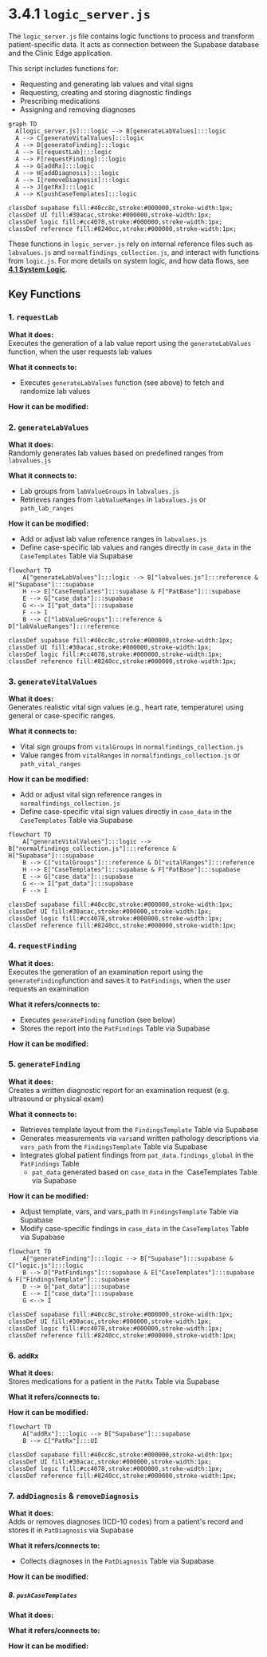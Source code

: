 # 3.4.1  `logic_server.js`

The `logic_server.js` file contains logic functions to process and transform patient-specific data. It acts as connection between the Supabase database and the Clinic Edge application. 

This script includes functions for:
- Requesting and generating lab values and vital signs
- Requesting, creating and storing diagnostic findings
- Prescribing medications
- Assigning and removing diagnoses

```mermaid
graph TD
  A[logic_server.js]:::logic --> B[generateLabValues]:::logic
  A --> C[generateVitalValues]:::logic
  A --> D[generateFinding]:::logic
  A --> E[requestLab]:::logic
  A --> F[requestFinding]:::logic
  A --> G[addRx]:::logic
  A --> H[addDiagnosis]:::logic
  A --> I[removeDiagnosis]:::logic
  A --> J[getRx]:::logic
  A --> K[pushCaseTemplates]:::logic

classDef supabase fill:#40cc8c,stroke:#000000,stroke-width:1px;
classDef UI fill:#30acac,stroke:#000000,stroke-width:1px;
classDef logic fill:#cc4078,stroke:#000000,stroke-width:1px;
classDef reference fill:#8240cc,stroke:#000000,stroke-width:1px;
```

These functions in `logic_server.js` rely on internal reference files such as `labvalues.js` and `normalfindings_collection.js`, and interact with functions from `logic.js`. For more details on system logic, and how data flows, see [**4.1 System Logic**](../4_1_system_logic.md).

## Key Functions

### 1. `requestLab`

**What it does:**  
Executes the generation of a lab value report using the `generateLabValues` function, when the user requests lab values

**What it connects to:**  
- Executes `generateLabValues` function (see above) to fetch and randomize lab values

**How it can be modified:**  

### 2. `generateLabValues`

**What it does:**  
Randomly generates lab values based on predefined ranges from `labvalues.js`

**What it connects to:**  
- Lab groups from `labValueGroups` in `labvalues.js`
- Retrieves ranges from `labValueRanges` in `labvalues.js` or `path_lab_ranges`

**How it can be modified:**  
- Add or adjust lab value reference ranges in `labvalues.js`
- Define case-specific lab values and ranges directly in `case_data` in the `CaseTemplates` Table via Supabase

```mermaid
flowchart TD
    A["generateLabValues"]:::logic --> B["labvalues.js"]:::reference & H["Supabase"]:::supabase
    H --> E["CaseTemplates"]:::supabase & F["PatBase"]:::supabase
    E --> G["case_data"]:::supabase
    G <--> I["pat_data"]:::supabase
    F --> I
    B --> C["labValueGroups"]:::reference & D["labValueRanges"]:::reference
  
classDef supabase fill:#40cc8c,stroke:#000000,stroke-width:1px;
classDef UI fill:#30acac,stroke:#000000,stroke-width:1px;
classDef logic fill:#cc4078,stroke:#000000,stroke-width:1px;
classDef reference fill:#8240cc,stroke:#000000,stroke-width:1px;
```

### 3. `generateVitalValues`

**What it does:**  
Generates realistic vital sign values (e.g., heart rate, temperature) using general or case-specific ranges.

**What it connects to:**  
- Vital sign groups from `vitalGroups` in `normalfindings_collection.js`
- Value ranges from `vitalRanges` in `normalfindings_collection.js` or `path_vital_ranges`

**How it can be modified:**  
- Add or adjust vital sign reference ranges in `normalfindings_collection.js`
- Define case-specific vital sign values directly in `case_data` in the `CaseTemplates` Table via Supabase

```mermaid
flowchart TD
    A["generateVitalValues"]:::logic --> B["normalfindings_collection.js"]:::reference & H["Supabase"]:::supabase
    B --> C["vitalGroups"]:::reference & D["vitalRanges"]:::reference
    H --> E["CaseTemplates"]:::supabase & F["PatBase"]:::supabase
    E --> G["case_data"]:::supabase
    G <--> I["pat_data"]:::supabase
    F --> I

classDef supabase fill:#40cc8c,stroke:#000000,stroke-width:1px;
classDef UI fill:#30acac,stroke:#000000,stroke-width:1px;
classDef logic fill:#cc4078,stroke:#000000,stroke-width:1px;
classDef reference fill:#8240cc,stroke:#000000,stroke-width:1px;
```

### 4. `requestFinding`

**What it does:**  
Executes the generation of an examination report using the `generateFinding`function and saves it to `PatFindings`, when the user requests an examination

**What it refers/connects to:**  
- Executes `generateFinding` function (see below)
- Stores the report into the `PatFindings` Table via Supabase

**How it can be modified:**  

### 5. `generateFinding`

**What it does:**  
Creates a written diagnostic report for an examination request (e.g. ultrasound or physical exam)

**What it connects to:**  
- Retrieves template layout from the `FindingsTemplate` Table via Supabase
- Generates measurements via `vars`and written pathology descriptions via `vars_path` from the `FindingsTemplate` Table via Supabase 
- Integrates global patient findings from `pat_data.findings_global` in the `PatFindings` Table 
  - `pat_data` generated based on `case_data` in the `CaseTemplates Table via Supabase

**How it can be modified:**  
- Adjust template, vars, and vars_path in `FindingsTemplate` Table via Supabase
- Modify case-specific findings in `case_data` in the `CaseTemplates` Table via Supabase

```mermaid
flowchart TD
    A["generateFinding"]:::logic --> B["Supabase"]:::supabase & C["logic.js"]:::logic
    B --> D["PatFindings"]:::supabase & E["CaseTemplates"]:::supabase & F["FindingsTemplate"]:::supabase
    D --> G["pat_data"]:::supabase
    E --> I["case_data"]:::supabase
    G <--> I

classDef supabase fill:#40cc8c,stroke:#000000,stroke-width:1px;
classDef UI fill:#30acac,stroke:#000000,stroke-width:1px;
classDef logic fill:#cc4078,stroke:#000000,stroke-width:1px;
classDef reference fill:#8240cc,stroke:#000000,stroke-width:1px;
```

### 6. `addRx`

**What it does:**  
Stores medications for a patient in the `PatRx` Table via Supabase

**What it refers/connects to:**  

**How it can be modified:**  

```mermaid
flowchart TD
    A["addRx"]:::logic --> B["Supabase"]:::supabase
    B --> C["PatRx"]:::UI

classDef supabase fill:#40cc8c,stroke:#000000,stroke-width:1px;
classDef UI fill:#30acac,stroke:#000000,stroke-width:1px;
classDef logic fill:#cc4078,stroke:#000000,stroke-width:1px;
classDef reference fill:#8240cc,stroke:#000000,stroke-width:1px;
```

### 7. `addDiagnosis` & `removeDiagnosis`

**What it does:**  
Adds or removes diagnoses (ICD-10 codes) from a patient's record and stores it in `PatDiagnosis` via Supabase

**What it refers/connects to:**  
- Collects diagnoses in the `PatDiagnosis` Table via Supabase

**How it can be modified:**  

##### 8. `pushCaseTemplates`

**What it does:**  

**What it refers/connects to:**  

**How it can be modified:**  
